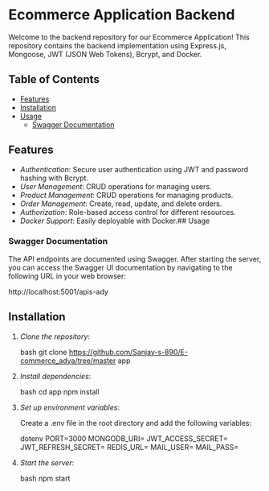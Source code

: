 # Ecommerce Application Backend

Welcome to the backend repository for our Ecommerce Application! This repository contains the backend implementation using Express.js, Mongoose, JWT (JSON Web Tokens), Bcrypt, and Docker.

## Table of Contents

- [Features](#features)
- [Installation](#installation)
- [Usage](#usage)
  - [Swagger Documentation](#swagger-documentation)


## Features

- *Authentication*: Secure user authentication using JWT and password hashing with Bcrypt.
- *User Management*: CRUD operations for managing users.
- *Product Management*: CRUD operations for managing products.
- *Order Management*: Create, read, update, and delete orders.
- *Authorization*: Role-based access control for different resources.
- *Docker Support*: Easily deployable with Docker.## Usage

### Swagger Documentation

The API endpoints are documented using Swagger. After starting the server, you can access the Swagger UI documentation by navigating to the following URL in your web browser:

http://localhost:5001/apis-ady



## Installation

1. *Clone the repository*:

    bash
    git clone https://github.com/Sanjay-s-890/E-commerce_adya/tree/master app
    

2. *Install dependencies*:

    bash
    cd app
    npm install
    

3. *Set up environment variables*:

    Create a .env file in the root directory and add the following variables:

    dotenv
    PORT=3000
    MONGODB_URI=<Your MongoDB URI>
    JWT_ACCESS_SECRET=<Your JWT secret key>
    JWT_REFRESH_SECRET=<Your JWT refresh key>
    REDIS_URL=<Your Redis URL>
    MAIL_USER=<Your MAIL_USER>
    MAIL_PASS=<Your MAIL_PASS>


    

4. *Start the server*:

    bash
    npm start
    